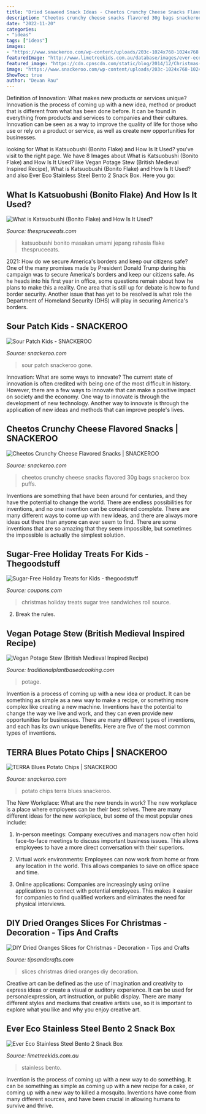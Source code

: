```yaml
---
title: "Dried Seaweed Snack Ideas - Cheetos Crunchy Cheese Snacks Flavored 30g Bags Snackeroo Box Puffs"
description: "Cheetos crunchy cheese snacks flavored 30g bags snackeroo box puffs"
date: "2022-11-20"
categories:
- "ideas"
tags: ["ideas"]
images:
- "https://www.snackeroo.com/wp-content/uploads/203c-1024x768-1024x768.jpg"
featuredImage: "http://www.limetreekids.com.au/database/images/ever-eco-stainless-steel-bento-2-snack-box-extra-24894.jpg"
featured_image: "https://cdn.cpnscdn.com/static/blog/2014/12/Christmas-Tree-Roll-Up-Sandwiches.jpg"
image: "https://www.snackeroo.com/wp-content/uploads/203c-1024x768-1024x768.jpg"
ShowToc: true
author: "Devan Rau"
---
```



Definition of Innovation: What makes new products or services unique?
Innovation is the process of coming up with a new idea, method or product that is different from what has been done before. It can be found in everything from products and services to companies and their cultures. Innovation can be seen as a way to improve the quality of life for those who use or rely on a product or service, as well as create new opportunities for businesses.

	

		
looking for What is Katsuobushi (Bonito Flake) and How Is It Used? you've visit to the right page. We have 8 Images about What is Katsuobushi (Bonito Flake) and How Is It Used? like Vegan Potage Stew (British Medieval Inspired Recipe), What is Katsuobushi (Bonito Flake) and How Is It Used? and also Ever Eco Stainless Steel Bento 2 Snack Box. Here you go:
		
    
## What Is Katsuobushi (Bonito Flake) And How Is It Used?

<img loading=lazy src="https://www.thespruceeats.com/thmb/QlvDe4hrRPih9mM0PQgysE8goCU=/2121x1414/filters:no_upscale():max_bytes(150000):strip_icc()/katsuobushiWinhorse-49157d13d25543a7bbe6a62f042e4ea2.jpg" onerror="this.onerror=null;this.src='https://tse1.mm.bing.net/th?id=OIP.lu75Jjvi8qV2F7sjF2ZG_QHaE8&amp;pid=15.1';" alt="What is Katsuobushi (Bonito Flake) and How Is It Used?">

_Source: thespruceeats.com_

>katsuobushi bonito masakan umami jepang rahasia flake thespruceeats. 

	

2021: How do we secure America's borders and keep our citizens safe?
One of the many promises made by President Donald Trump during his campaign was to secure America's borders and keep our citizens safe. As he heads into his first year in office, some questions remain about how he plans to make this a reality. One area that is still up for debate is how to fund border security. Another issue that has yet to be resolved is what role the Department of Homeland Security (DHS) will play in securing America's borders.

    
## Sour Patch Kids - SNACKEROO

<img loading=lazy src="http://www.snackeroo.com/wp-content/uploads/034-1024x7683-1024x768.jpg" onerror="this.onerror=null;this.src='https://tse3.mm.bing.net/th?id=OIP.inziHPA9HIIJVLBdyWDjKwHaFj&amp;pid=15.1';" alt="Sour Patch Kids - SNACKEROO">

_Source: snackeroo.com_

>sour patch snackeroo gone. 

	

Innovation: What are some ways to innovate?
The current state of innovation is often credited with being one of the most difficult in history. However, there are a few ways to innovate that can make a positive impact on society and the economy. One way to innovate is through the development of new technology. Another way to innovate is through the application of new ideas and methods that can improve people's lives.

    
## Cheetos Crunchy Cheese Flavored Snacks | SNACKEROO

<img loading=lazy src="https://www.snackeroo.com/wp-content/uploads/203c-1024x768-1024x768.jpg" onerror="this.onerror=null;this.src='https://tse4.mm.bing.net/th?id=OIP.ZcA3yNbI7-vjld2HIMmQrAHaFj&amp;pid=15.1';" alt="Cheetos Crunchy Cheese Flavored Snacks | SNACKEROO">

_Source: snackeroo.com_

>cheetos crunchy cheese snacks flavored 30g bags snackeroo box puffs. 

	

Inventions are something that have been around for centuries, and they have the potential to change the world. There are endless possibilities for inventions, and no one invention can be considered complete. There are many different ways to come up with new ideas, and there are always more ideas out there than anyone can ever seem to find. There are some inventions that are so amazing that they seem impossible, but sometimes the impossible is actually the simplest solution.

    
## Sugar-Free Holiday Treats For Kids - Thegoodstuff

<img loading=lazy src="https://cdn.cpnscdn.com/static/blog/2014/12/Christmas-Tree-Roll-Up-Sandwiches.jpg" onerror="this.onerror=null;this.src='https://tse1.mm.bing.net/th?id=OIP.Oaa9SPxi9c_r3bvsirci0gHaKm&amp;pid=15.1';" alt="Sugar-Free Holiday Treats for Kids - thegoodstuff">

_Source: coupons.com_

>christmas holiday treats sugar tree sandwiches roll source. 

	

2. Break the rules.

    
## Vegan Potage Stew (British Medieval Inspired Recipe)

<img loading=lazy src="https://traditionalplantbasedcooking.com/wp-content/uploads/2021/06/IMG_7186-scaled-e1623244108850.jpg" onerror="this.onerror=null;this.src='https://tse1.mm.bing.net/th?id=OIP.ueeF25rQk9bcYgsWurpi8AHaJ4&amp;pid=15.1';" alt="Vegan Potage Stew (British Medieval Inspired Recipe)">

_Source: traditionalplantbasedcooking.com_

>potage. 

	

Invention is a process of coming up with a new idea or product. It can be something as simple as a new way to make a recipe, or something more complex like creating a new machine. Inventions have the potential to change the way we live and work, and they can even provide new opportunities for businesses. There are many different types of inventions, and each has its own unique benefits. Here are five of the most common types of inventions.

    
## TERRA Blues Potato Chips | SNACKEROO

<img loading=lazy src="https://www.snackeroo.com/wp-content/uploads/031-1024x7684-1024x768.jpg" onerror="this.onerror=null;this.src='https://tse2.mm.bing.net/th?id=OIP.PXNuTtPw1c4AI9wQxZ_UeAHaFj&amp;pid=15.1';" alt="TERRA Blues Potato Chips | SNACKEROO">

_Source: snackeroo.com_

>potato chips terra blues snackeroo. 

	

The New Workplace: What are the new trends in work?
The new workplace is a place where employees can be their best selves. There are many different ideas for the new workplace, but some of the most popular ones include:
1. In-person meetings: Company executives and managers now often hold face-to-face meetings to discuss important business issues. This allows employees to have a more direct conversation with their superiors.

2. Virtual work environments: Employees can now work from home or from any location in the world. This allows companies to save on office space and time.

3. Online applications: Companies are increasingly using online applications to connect with potential employees. This makes it easier for companies to find qualified workers and eliminates the need for physical interviews.

    
## DIY Dried Oranges Slices For Christmas - Decoration - Tips And Crafts

<img loading=lazy src="https://tipsandcrafts.fw.cdnpull.com/og_resized_1200x630_5df0a36a1f5ea_324291.jpg" onerror="this.onerror=null;this.src='https://tse3.mm.bing.net/th?id=OIP.xHfL5NX4i6-etTZLRxjuRAHaD4&amp;pid=15.1';" alt="DIY Dried Oranges Slices for Christmas - Decoration - Tips and Crafts">

_Source: tipsandcrafts.com_

>slices christmas dried oranges diy decoration. 

	

Creative art can be defined as the use of imagination and creativity to express ideas or create a visual or auditory experience. It can be used for personalexpression, art instruction, or public display. There are many different styles and mediums that creative artists use, so it is important to explore what you like and why you enjoy creative art.

    
## Ever Eco Stainless Steel Bento 2 Snack Box

<img loading=lazy src="http://www.limetreekids.com.au/database/images/ever-eco-stainless-steel-bento-2-snack-box-extra-24894.jpg" onerror="this.onerror=null;this.src='https://tse2.mm.bing.net/th?id=OIP.Nhp48_OBla5JG5w42x0xYAHaHa&amp;pid=15.1';" alt="Ever Eco Stainless Steel Bento 2 Snack Box">

_Source: limetreekids.com.au_

>stainless bento. 

	

Invention is the process of coming up with a new way to do something. It can be something as simple as coming up with a new recipe for a cake, or coming up with a new way to killed a mosquito. Inventions have come from many different sources, and have been crucial in allowing humans to survive and thrive.

